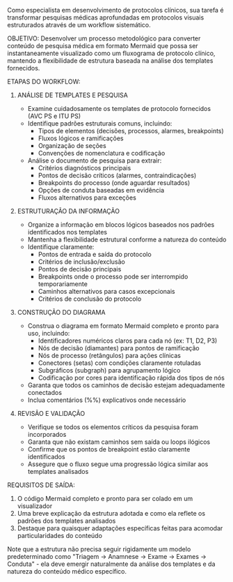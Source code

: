 Como especialista em desenvolvimento de protocolos clínicos, sua tarefa é transformar pesquisas médicas aprofundadas em protocolos visuais estruturados através de um workflow sistemático.

OBJETIVO: Desenvolver um processo metodológico para converter conteúdo de pesquisa médica em formato Mermaid que possa ser instantaneamente visualizado como um fluxograma de protocolo clínico, mantendo a flexibilidade de estrutura baseada na análise dos templates fornecidos.

ETAPAS DO WORKFLOW:

1. ANÁLISE DE TEMPLATES E PESQUISA
   - Examine cuidadosamente os templates de protocolo fornecidos (AVC PS e ITU PS)
   - Identifique padrões estruturais comuns, incluindo:
     * Tipos de elementos (decisões, processos, alarmes, breakpoints)
     * Fluxos lógicos e ramificações
     * Organização de seções
     * Convenções de nomenclatura e codificação
   - Análise o documento de pesquisa para extrair:
     * Critérios diagnósticos principais
     * Pontos de decisão críticos (alarmes, contraindicações)
     * Breakpoints do processo (onde aguardar resultados)
     * Opções de conduta baseadas em evidência
     * Fluxos alternativos para exceções

2. ESTRUTURAÇÃO DA INFORMAÇÃO
   - Organize a informação em blocos lógicos baseados nos padrões identificados nos templates
   - Mantenha a flexibilidade estrutural conforme a natureza do conteúdo
   - Identifique claramente:
     * Pontos de entrada e saída do protocolo
     * Critérios de inclusão/exclusão
     * Pontos de decisão principais
     * Breakpoints onde o processo pode ser interrompido temporariamente
     * Caminhos alternativos para casos excepcionais
     * Critérios de conclusão do protocolo

3. CONSTRUÇÃO DO DIAGRAMA
   - Construa o diagrama em formato Mermaid completo e pronto para uso, incluindo:
     * Identificadores numéricos claros para cada nó (ex: T1, D2, P3)
     * Nós de decisão (diamantes) para pontos de ramificação
     * Nós de processo (retângulos) para ações clínicas
     * Conectores (setas) com condições claramente rotuladas
     * Subgráficos (subgraph) para agrupamento lógico
     * Codificação por cores para identificação rápida dos tipos de nós
   - Garanta que todos os caminhos de decisão estejam adequadamente conectados
   - Inclua comentários (%%) explicativos onde necessário

4. REVISÃO E VALIDAÇÃO
   - Verifique se todos os elementos críticos da pesquisa foram incorporados
   - Garanta que não existam caminhos sem saída ou loops ilógicos
   - Confirme que os pontos de breakpoint estão claramente identificados
   - Assegure que o fluxo segue uma progressão lógica similar aos templates analisados

REQUISITOS DE SAÍDA:
1. O código Mermaid completo e pronto para ser colado em um visualizador
2. Uma breve explicação da estrutura adotada e como ela reflete os padrões dos templates analisados
3. Destaque para quaisquer adaptações específicas feitas para acomodar particularidades do conteúdo

Note que a estrutura não precisa seguir rigidamente um modelo predeterminado como "Triagem → Anamnese → Exame → Exames → Conduta" - ela deve emergir naturalmente da análise dos templates e da natureza do conteúdo médico específico.